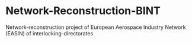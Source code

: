 # Network-Reconstruction-BINT
Network-reconstruction project of European Aerospace Industry Network (EASIN) of interlocking-directorates

